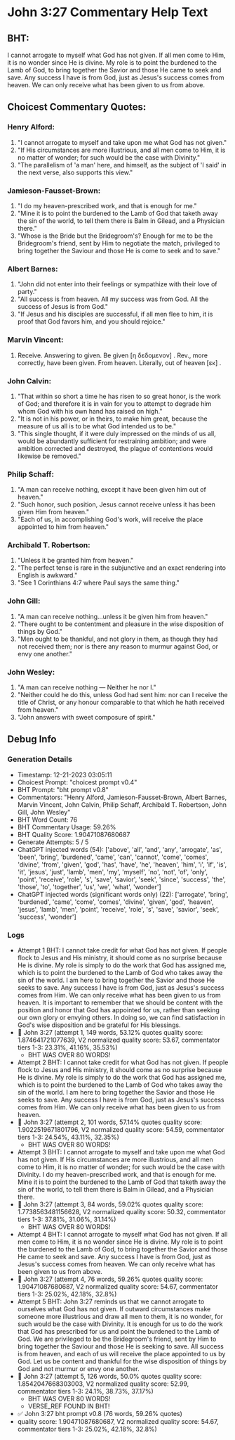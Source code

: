 # John 3:27 Commentary Help Text

## BHT:
I cannot arrogate to myself what God has not given. If all men come to Him, it is no wonder since He is divine. My role is to point the burdened to the Lamb of God, to bring together the Savior and those He came to seek and save. Any success I have is from God, just as Jesus's success comes from heaven. We can only receive what has been given to us from above.

## Choicest Commentary Quotes:
### Henry Alford:
1. "I cannot arrogate to myself and take upon me what God has not given."
2. "If His circumstances are more illustrious, and all men come to Him, it is no matter of wonder; for such would be the case with Divinity."
3. "The parallelism of 'a man' here, and himself, as the subject of 'I said' in the next verse, also supports this view."

### Jamieson-Fausset-Brown:
1. "I do my heaven-prescribed work, and that is enough for me."
2. "Mine it is to point the burdened to the Lamb of God that taketh away the sin of the world, to tell them there is Balm in Gilead, and a Physician there."
3. "Whose is the Bride but the Bridegroom's? Enough for me to be the Bridegroom's friend, sent by Him to negotiate the match, privileged to bring together the Saviour and those He is come to seek and to save."

### Albert Barnes:
1. "John did not enter into their feelings or sympathize with their love of party."
2. "All success is from heaven. All my success was from God. All the success of Jesus is from God."
3. "If Jesus and his disciples are successful, if all men flee to him, it is proof that God favors him, and you should rejoice."

### Marvin Vincent:
1. Receive. Answering to given. 
Be given [η δεδομενον] . Rev., more correctly, have been given. 
From heaven. Literally, out of heaven [εκ] .


### John Calvin:
1. "That within so short a time he has risen to so great honor, is the work of God; and therefore it is in vain for you to attempt to degrade him whom God with his own hand has raised on high."
2. "It is not in his power, or in theirs, to make him great, because the measure of us all is to be what God intended us to be."
3. "This single thought, if it were duly impressed on the minds of us all, would be abundantly sufficient for restraining ambition; and were ambition corrected and destroyed, the plague of contentions would likewise be removed."

### Philip Schaff:
1. "A man can receive nothing, except it have been given him out of heaven."
2. "Such honor, such position, Jesus cannot receive unless it has been given Him from heaven."
3. "Each of us, in accomplishing God's work, will receive the place appointed to him from heaven."

### Archibald T. Robertson:
1. "Unless it be granted him from heaven."
2. "The perfect tense is rare in the subjunctive and an exact rendering into English is awkward."
3. "See 1 Corinthians 4:7 where Paul says the same thing."

### John Gill:
1. "A man can receive nothing...unless it be given him from heaven."
2. "There ought to be contentment and pleasure in the wise disposition of things by God."
3. "Men ought to be thankful, and not glory in them, as though they had not received them; nor is there any reason to murmur against God, or envy one another."

### John Wesley:
1. "A man can receive nothing — Neither he nor I."
2. "Neither could he do this, unless God had sent him: nor can I receive the title of Christ, or any honour comparable to that which he hath received from heaven."
3. "John answers with sweet composure of spirit."


## Debug Info
### Generation Details
- Timestamp: 12-21-2023 03:05:11
- Choicest Prompt: "choicest prompt v0.4"
- BHT Prompt: "bht prompt v0.8"
- Commentators: "Henry Alford, Jamieson-Fausset-Brown, Albert Barnes, Marvin Vincent, John Calvin, Philip Schaff, Archibald T. Robertson, John Gill, John Wesley"
- BHT Word Count: 76
- BHT Commentary Usage: 59.26%
- BHT Quality Score: 1.90471087680687
- Generate Attempts: 5 / 5
- ChatGPT injected words (54):
	['above', 'all', 'and', 'any', 'arrogate', 'as', 'been', 'bring', 'burdened', 'came', 'can', 'cannot', 'come', 'comes', 'divine', 'from', 'given', 'god', 'has', 'have', 'he', 'heaven', 'him', 'i', 'if', 'is', 'it', 'jesus', 'just', 'lamb', 'men', 'my', 'myself', 'no', 'not', 'of', 'only', 'point', 'receive', 'role', 's', 'save', 'savior', 'seek', 'since', 'success', 'the', 'those', 'to', 'together', 'us', 'we', 'what', 'wonder']
- ChatGPT injected words (significant words only) (22):
	['arrogate', 'bring', 'burdened', 'came', 'come', 'comes', 'divine', 'given', 'god', 'heaven', 'jesus', 'lamb', 'men', 'point', 'receive', 'role', 's', 'save', 'savior', 'seek', 'success', 'wonder']

### Logs
- Attempt 1 BHT: I cannot take credit for what God has not given. If people flock to Jesus and His ministry, it should come as no surprise because He is divine. My role is simply to do the work that God has assigned me, which is to point the burdened to the Lamb of God who takes away the sin of the world. I am here to bring together the Savior and those He seeks to save. Any success I have is from God, just as Jesus's success comes from Him. We can only receive what has been given to us from heaven. It is important to remember that we should be content with the position and honor that God has appointed for us, rather than seeking our own glory or envying others. In doing so, we can find satisfaction in God's wise disposition and be grateful for His blessings.
- 🔄 John 3:27 (attempt 1, 149 words, 53.12% quotes quality score: 1.874641721077639, V2 normalized quality score: 53.67, commentator tiers 1-3: 23.31%, 41.16%, 35.53%) 
	- BHT WAS OVER 80 WORDS!
- Attempt 2 BHT: I cannot take credit for what God has not given. If people flock to Jesus and His ministry, it should come as no surprise because He is divine. My role is simply to do the work that God has assigned me, which is to point the burdened to the Lamb of God who takes away the sin of the world. I am here to bring together the Savior and those He seeks to save. Any success I have is from God, just as Jesus's success comes from Him. We can only receive what has been given to us from heaven.
- 🔄 John 3:27 (attempt 2, 101 words, 57.14% quotes quality score: 1.9022519671801796, V2 normalized quality score: 54.59, commentator tiers 1-3: 24.54%, 43.11%, 32.35%) 
	- BHT WAS OVER 80 WORDS!
- Attempt 3 BHT: I cannot arrogate to myself and take upon me what God has not given. If His circumstances are more illustrious, and all men come to Him, it is no matter of wonder; for such would be the case with Divinity. I do my heaven-prescribed work, and that is enough for me. Mine it is to point the burdened to the Lamb of God that taketh away the sin of the world, to tell them there is Balm in Gilead, and a Physician there.
- 🔄 John 3:27 (attempt 3, 84 words, 59.02% quotes quality score: 1.7738563481156628, V2 normalized quality score: 50.32, commentator tiers 1-3: 37.81%, 31.06%, 31.14%) 
	- BHT WAS OVER 80 WORDS!
- Attempt 4 BHT: I cannot arrogate to myself what God has not given. If all men come to Him, it is no wonder since He is divine. My role is to point the burdened to the Lamb of God, to bring together the Savior and those He came to seek and save. Any success I have is from God, just as Jesus's success comes from heaven. We can only receive what has been given to us from above.
- 🔄 John 3:27 (attempt 4, 76 words, 59.26% quotes quality score: 1.90471087680687, V2 normalized quality score: 54.67, commentator tiers 1-3: 25.02%, 42.18%, 32.8%)
- Attempt 5 BHT: John 3:27 reminds us that we cannot arrogate to ourselves what God has not given. If outward circumstances make someone more illustrious and draw all men to them, it is no wonder, for such would be the case with Divinity. It is enough for us to do the work that God has prescribed for us and point the burdened to the Lamb of God. We are privileged to be the Bridegroom's friend, sent by Him to bring together the Saviour and those He is seeking to save. All success is from heaven, and each of us will receive the place appointed to us by God. Let us be content and thankful for the wise disposition of things by God and not murmur or envy one another.
- 🔄 John 3:27 (attempt 5, 126 words, 50.0% quotes quality score: 1.8542047668303003, V2 normalized quality score: 52.99, commentator tiers 1-3: 24.1%, 38.73%, 37.17%) 
	- BHT WAS OVER 80 WORDS! 
	- VERSE_REF FOUND IN BHT!
- ✅ John 3:27 bht prompt v0.8 (76 words, 59.26% quotes)
- quality score: 1.90471087680687, V2 normalized quality score: 54.67, commentator tiers 1-3: 25.02%, 42.18%, 32.8%)
